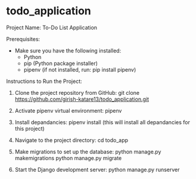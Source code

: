 # todo_application

Project Name: To-Do List Application

Prerequisites:
- Make sure you have the following installed:
  - Python
  - pip (Python package installer)
  - pipenv (if not installed, run: pip install pipenv)


Instructions to Run the Project:
1. Clone the project repository from GitHub:
   git clone https://github.com/girish-katare13/todo_application.git

2. Activate pipenv virtual environment:
   pipenv

3. Install depandancies:
   pipenv install (this will install all depandancies for this project)

4. Navigate to the project directory:
   cd todo_app

5. Make migrations to set up the database:
   python manage.py makemigrations
   python manage.py migrate

6. Start the Django development server:
   python manage.py runserver
